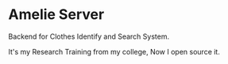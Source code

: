 Amelie Server
=============
Backend for Clothes Identify and Search System.

It's my Research Training from my college, Now I open source it.
